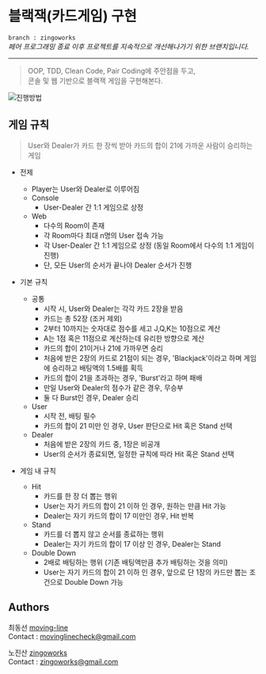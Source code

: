 # 블랙잭(카드게임) 구현
`branch : zingoworks`  
*페어 프로그래밍 종료 이후 프로젝트를 지속적으로 개선해나가기 위한 브랜치입니다.*

---

> OOP, TDD, Clean Code, Pair Coding에 주안점을 두고,  
콘솔 및 웹 기반으로 블랙잭 게임을 구현해본다.

![진행방법](https://github.com/zingoworks/java-blackjack/blob/master/src/main/resources/gitflow.jpeg)

## 게임 규칙

> User와 Dealer가 카드 한 장씩 받아 카드의 합이 21에 가까운 사람이 승리하는 게임

* 전제
   * Player는 User와 Dealer로 이루어짐
   * Console
        * User-Dealer 간 1:1 게임으로 상정
   * Web
        * 다수의 Room이 존재
        * 각 Room마다 최대 n명의 User 접속 가능
        * 각 User-Dealer 간 1:1 게임으로 상정 (동일 Room에서 다수의 1:1 게임이 진행)
        * 단, 모든 User의 순서가 끝나야 Dealer 순서가 진행

* 기본 규칙
    * 공통
        * 시작 시, User와 Dealer는 각각 카드 2장을 받음
        * 카드는 총 52장 (조커 제외)
        * 2부터 10까지는 숫자대로 점수를 세고 J,Q,K는 10점으로 계산
        * A는 1점 혹은 11점으로 계산하는데 유리한 방향으로 계산
        * 카드의 합이 21이거나 21에 가까우면 승리
        * 처음에 받은 2장의 카드로 21점이 되는 경우, 'Blackjack'이라고 하며 게임에 승리하고 배팅액의 1.5배를 획득
        * 카드의 합이 21을 초과하는 경우, 'Burst'라고 하며 패배
        * 만일 User와 Dealer의 점수가 같은 경우, 무승부
        * 둘 다 Burst인 경우, Dealer 승리
    * User
        * 시작 전, 배팅 필수
        * 카드의 합이 21 미만 인 경우, User 판단으로 Hit 혹은 Stand 선택
    * Dealer
        * 처음에 받은 2장의 카드 중, 1장은 비공개
        * User의 순서가 종료되면, 일정한 규칙에 따라 Hit 혹은 Stand 선택

* 게임 내 규칙
    * Hit
        * 카드를 한 장 더 뽑는 행위
        * User는 자기 카드의 합이 21 이하 인 경우, 원하는 만큼 Hit 가능
        * Dealer는 자기 카드의 합이 17 미만인 경우, Hit 반복
    * Stand
        * 카드를 더 뽑지 않고 순서를 종료하는 행위
        * Dealer는 자기 카드의 합이 17 이상 인 경우, Dealer는 Stand
    * Double Down
        * 2배로 배팅하는 행위 (기존 배팅액만큼 추가 배팅하는 것을 의미)
        * User는 자기 카드의 합이 21 이하 인 경우, 앞으로 단 1장의 카드만 뽑는 조건으로 Double Down 가능


## Authors

최동선 [moving-line](https://github.com/moving-line)   
Contact : movinglinecheck@gmail.com

노진산 [zingoworks](https://github.com/zingoworks)    
Contact : zingoworks@gmail.com
